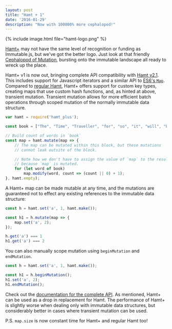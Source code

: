```yaml
---
layout: post
title: "Hamt + 1"
date: '2016-01-29'
description: "Now with 100000% more cephalopod!"
---
```


{% include image.html file="hamt-logo.png"  %}

[Hamt+][src] may not have the same level of recognition or funding as Immutable.js, but we've got the better logo. Just look at that friendly [Cephalopod of Mutation](/the-lispers-in-the-darkness/), bursting onto the immutable landscape all ready to wreck up the place.

Hamt+ v1 is now out, bringing complete API compatibility with [Hamt v2.1][hamt]. This includes support for Javascript iterators and a similar API to [ES6's `Map`][map]. Compared to [regular Hamt][hamt], Hamt+ offers support for custom key types, creating maps that use custom hash functions, and, as hinted at above, transient mutation. Transient mutation allows for more efficient batch operations through scoped mutation of the normally immutable data structure.

```js
var hamt = require('hamt_plus');

const book = ["The", "Time", "Traveller", "for", "so", "it", "will", "be", "convenient", "to", "speak", "of", "him", ...];

// Build count of words in `book`
const map = hamt.mutate(map => {
    // The map can be mutated within this block, but these mutations
    // cannot leak outsite of the block.

    // Note how we don't have to assign the value of `map` to the result
    // because `map` is mutated.
    for (let word of book)
        map.modify(word, count => (count || 0) + 1);
}, hamt.empty);
``` 

A Hamt+ map can be made mutable at any time, and the mutations are guaranteed not to effect any existing references to the immutable data structure:

```js
const h = hamt.set('a', 1, hamt.make());

const h1 = h.mutate(map => {
    map.set('a', 2);
});

h.get('a') === 1
h1.get('a') === 2
```

You can also manually scope mutation using `beginMutation` and `endMutation`.

```js
const h = hamt.set('a', 1, hamt.make());

const h1 = h.beginMutation();
h1.set('a', 2);
h1.endMutation();
```

Check out the [documentation for the complete API][documentation]. As mentioned, Hamt+ can be used as a drop in replacement for Hamt. The performance of Hamt+ is slightly worse when dealing only with immutable data structures, but considerably better in cases where transient mutation can be used.

P.S. `map.size` is now constant time for Hamt+ and regular Hamt too!


[hamt]: https://github.com/mattbierner/hamt

[documentation]: https://github.com/mattbierner/hamt_plus#api
[src]: https://github.com/mattbierner/hamt_plus


[map]: https://developer.mozilla.org/en-US/docs/Web/JavaScript/Reference/Global_Objects/Map